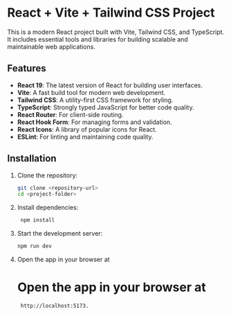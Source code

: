# React + Vite + Tailwind CSS Project

This is a modern React project built with Vite, Tailwind CSS, and TypeScript. It includes essential tools and libraries for building scalable and maintainable web applications.

## Features

- **React 19**: The latest version of React for building user interfaces.
- **Vite**: A fast build tool for modern web development.
- **Tailwind CSS**: A utility-first CSS framework for styling.
- **TypeScript**: Strongly typed JavaScript for better code quality.
- **React Router**: For client-side routing.
- **React Hook Form**: For managing forms and validation.
- **React Icons**: A library of popular icons for React.
- **ESLint**: For linting and maintaining code quality.

## Installation

1. Clone the repository:
   ```bash
   git clone <repository-url>
   cd <project-folder>

2. Install dependencies:
   ```bash
    npm install

3. Start the development server: 
    ```bash
    npm run dev

4. Open the app in your browser at

   # Open the app in your browser at
     ```bash
      http://localhost:5173.